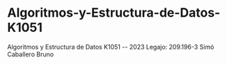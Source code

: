 # Algoritmos-y-Estructura-de-Datos-K1051
Algoritmos y Estructura de Datos K1051 -- 2023
Legajo: 209.196-3
Simó Caballero Bruno
